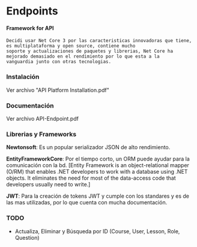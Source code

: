 # Endpoints

#### Framework for API

```
Decidi usar Net Core 3 por las caracteristicas innovadoras que tiene, es multiplataforma y open source, contiene mucho 
soporte y actualizaciones de paquetes y librerias, Net Core ha mejorado demasiado en el rendimiento por lo que esta a la 
vanguardia junto con otras tecnologias.
```

### Instalación

Ver archivo "API Platform Installation.pdf"

### Documentación

Ver archivo API-Endpoint.pdf

### Librerias y Frameworks

**Newtonsoft**: Es un popular serializador JSON de alto rendimiento. 

**EntityFrameworkCore**: Por el tiempo corto, un ORM puede ayudar para la comunicación con la bd. [Entity Framework is an object-relational mapper (O/RM) that enables .NET developers to work with a database using .NET objects. It eliminates the need for most of the data-access code that developers usually need to write.]

**JWT**: Para la creación de tokens JWT y cumple con los standares y es de las mas utilizadas, por lo que cuenta con mucha documentación.

### TODO

- Actualiza, Eliminar y Búsqueda por ID (Course, User, Lesson, Role, Question)
